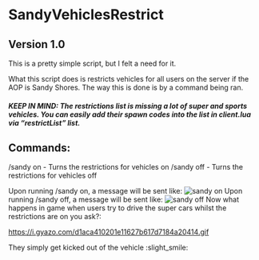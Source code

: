 # SandyVehiclesRestrict

## Version 1.0

This is a pretty simple script, but I felt a need for it.

What this script does is restricts vehicles for all users on the server if the AOP is Sandy Shores. The way this is done is by a command being ran.

##### KEEP IN MIND: The restrictions list is missing a lot of super and sports vehicles. You can easily add their spawn codes into the list in client.lua via “restrictList” list.

## Commands:
/sandy on - Turns the restrictions for vehicles on
/sandy off - Turns the restrictions for vehicles off

Upon running /sandy on, a message will be sent like:
![sandy on](https://i.gyazo.com/41007ac9017291a2785c082a27882bda.png)
Upon running /sandy off, a message will be sent like:
![sandy off](https://i.gyazo.com/3d65d82458daab2698005cad83d4de65.png)
Now what happens in game when users try to drive the super cars whilst the restrictions are on you ask?:

https://i.gyazo.com/d1aca410201e11627b617d7184a20414.gif

They simply get kicked out of the vehicle :slight_smile:
